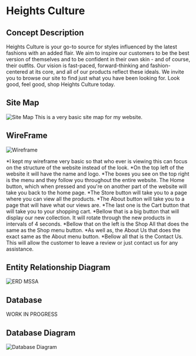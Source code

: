 # Heights Culture
## Concept Description
Heights Culture is your go-to source for styles influenced by the latest fashions with an added flair. We aim to inspire our customers to be the best version of themselves and to be confident in their own skin - and of course, their outfits.
Our vision is fast-paced, forward-thinking and fashion-centered at its core, and all of our products reflect these ideals. We invite you to browse our site to find just what you have been looking for. Look good, feel good, shop Heights Culture today.
## Site Map
![Site Map](https://user-images.githubusercontent.com/52425891/62828942-55819900-bba7-11e9-80c8-a4a0e16454a9.png)
This is a very basic site map for my website. 
## WireFrame
![Wireframe](https://user-images.githubusercontent.com/52425891/62828971-c628b580-bba7-11e9-8795-bb3b808cdf22.png)

*I kept my wireframe very basic so that who ever is viewing this can focus on the structure of the website instead of the look.
*On the top left of the website it will have the name and logo.
*The boxes you see on the top right is the menu and they follow you throughout the entire website. The Home button, which when pressed and you're on another part of the website will take you back to the home page.
*The Store button will take you to a page where you can view all the products.
*The About button will take you to a page that will have what our views are.
*The last one is the Cart button that will take you to your shopping cart.
*Bellow that is a big button that will display our new collection. It will rotate through the new products in intervals of 4 seconds. 
*Bellow that on the left is the Shop All that does the same as the Shop menu button.
*As well as, the About Us that does the exact same as the About menu button.
*Bellow all that is the Contact Us. This will allow the customer to leave a review or just contact us for any assistance.

## Entity Relationship Diagram
![ERD MSSA](https://user-images.githubusercontent.com/52425891/62828990-71d20580-bba8-11e9-9b16-3a3bf27e772f.png)
## Database
WORK IN PROGRESS
## Database Diagram
![Database Diagram](https://user-images.githubusercontent.com/52425891/62829222-bf9d3c80-bbad-11e9-95e0-0db735519c21.PNG)
